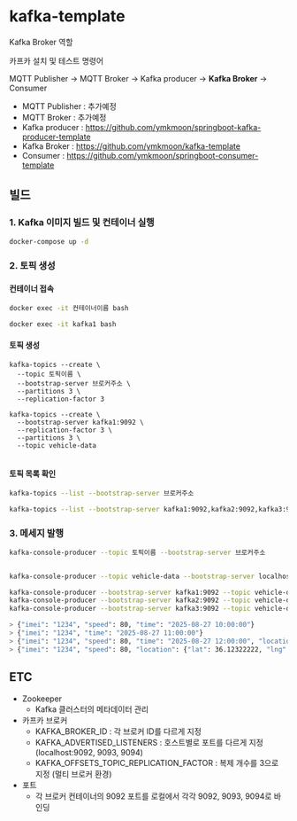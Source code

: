 # kafka-template

Kafka Broker 역할

카프카 설치 및 테스트 명령어

MQTT Publisher -> MQTT Broker -> Kafka producer -> **Kafka Broker** -> Consumer

- MQTT Publisher : 추가예정
- MQTT Broker : 추가예정
- Kafka producer : https://github.com/ymkmoon/springboot-kafka-producer-template
- Kafka Broker : https://github.com/ymkmoon/kafka-template
- Consumer : https://github.com/ymkmoon/springboot-consumer-template

## 빌드

### 1. Kafka 이미지 빌드 및 컨테이너 실행 

```bash
docker-compose up -d
```

### 2. 토픽 생성
	
#### 컨테이너 접속

```bash
docker exec -it 컨테이너이름 bash

docker exec -it kafka1 bash
```

#### 토픽 생성

```
kafka-topics --create \
  --topic 토픽이름 \
  --bootstrap-server 브로커주소 \
  --partitions 3 \
  --replication-factor 3

kafka-topics --create \
  --bootstrap-server kafka1:9092 \
  --replication-factor 3 \
  --partitions 3 \
  --topic vehicle-data
	
```


#### 토픽 목록 확인

```bash
kafka-topics --list --bootstrap-server 브로커주소

kafka-topics --list --bootstrap-server kafka1:9092,kafka2:9092,kafka3:9092
```


### 3. 메세지 발행

```bash
kafka-console-producer --topic 토픽이름 --bootstrap-server 브로커주소


kafka-console-producer --topic vehicle-data --bootstrap-server localhost:9092

kafka-console-producer --bootstrap-server kafka1:9092 --topic vehicle-data
kafka-console-producer --bootstrap-server kafka2:9092 --topic vehicle-data
kafka-console-producer --bootstrap-server kafka3:9092 --topic vehicle-data

> {"imei": "1234", "speed": 80, "time": "2025-08-27 10:00:00"}
> {"imei": "1234", "time": "2025-08-27 11:00:00"}
> {"imei": "1234", "speed": 80, "time": "2025-08-27 12:00:00", "location": {"lat": 36.12311111, "lng": 127.12311111}}
> {"imei": "1234", "speed": 80, "location": {"lat": 36.12322222, "lng": 127.12322222}}

```

## ETC

- Zookeeper
  - Kafka 클러스터의 메타데이터 관리
- 카프카 브로커
  - KAFKA_BROKER_ID : 각 브로커 ID를 다르게 지정
  - KAFKA_ADVERTISED_LISTENERS : 호스트별로 포트를 다르게 지정 (localhost:9092, 9093, 9094)
  - KAFKA_OFFSETS_TOPIC_REPLICATION_FACTOR : 복제 개수를 3으로 지정 (멀티 브로커 환경)
- 포트
  - 각 브로커 컨테이너의 9092 포트를 로컬에서 각각 9092, 9093, 9094로 바인딩